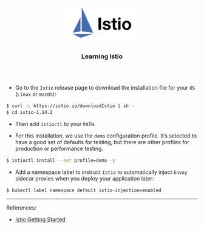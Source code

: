 <p align="center">
    <img alt="Logo" src="/logo.png" width="200" />
    <h3 align="center">Learning Istio</h3>
</p>
<br/>
<br/>

- Go to the `Istio` release page to download the installation file for your `OS` (`Linux` or `macOS`):

```zsh
$ curl -L https://istio.io/downloadIstio | sh -
$ cd istio-1.14.2
```
- Then add `istioctl` to your `PATH`.

- For this installation, we use the `demo` configuration profile. It’s selected to have a good set of defaults for testing, but there are other profiles for production or performance testing.

```zsh
$ istioctl install --set profile=demo -y
```

- Add a namespace label to instruct `Istio` to automatically inject `Envoy` sidecar proxies when you deploy your application later:

```zsh
$ kubectl label namespace default istio-injection=enabled
```

---

References:

- [Istio Getting Started](https://istio.io/latest/docs/setup/getting-started/)
